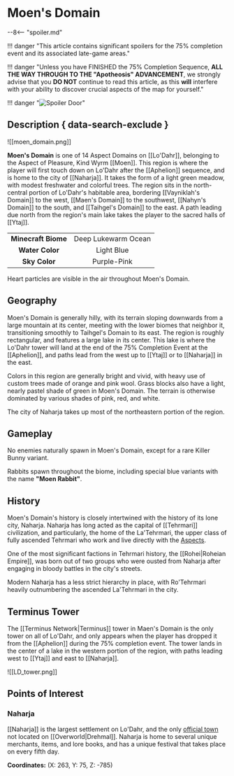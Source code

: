 # Moen's Domain

--8<-- "spoiler.md"

!!! danger "This article contains significant spoilers for the 75% completion event and its associated late-game areas."

!!! danger "Unless you have FINISHED the 75% Completion Sequence, **ALL THE WAY THROUGH TO THE "Apotheosis" ADVANCEMENT**, we strongly advise that you **DO NOT** continue to read this article, as this **will** interfere with your ability to discover crucial aspects of the map for yourself."

!!! danger "![Spoiler Door](/assets/img/spoiler_door.png)"

## Description { data-search-exclude }

![[moen_domain.png]]

**Moen's Domain** is one of 14 Aspect Domains on [[Lo'Dahr]], belonging to the Aspect of Pleasure, Kind Wyrm [[Moen]]. This region is where the player will first touch down on Lo'Dahr after the [[Aphelion]] sequence, and is home to the city of [[Naharja]]. It takes the form of a light green meadow, with modest freshwater and colorful trees. The region sits in the north-central portion of Lo'Dahr's habitable area, bordering [[Vayniklah's Domain]] to the west, [[Maen's Domain]] to the southwest, [[Nahyn's Domain]] to the south, and [[Taihgel's Domain]] to the east. A path leading due north from the region's main lake takes the player to the sacred halls of [[Ytaj]].

|                  |                   |
|:----------------:|:-----------------:|
| **Minecraft Biome**  | Deep Lukewarm Ocean  |
| **Water Color**      | Light Blue    |
| **Sky Color**        | Purple-Pink     |

Heart particles are visible in the air throughout Moen's Domain.

## Geography

Moen's Domain is generally hilly, with its terrain sloping downwards from a large mountain at its center, meeting with the lower biomes that neighbor it, transitioning smoothly to Taihgel's Domain to its east. The region is roughly rectangular, and features a large lake in its center. This lake is where the Lo'Dahr tower will land at the end of the 75% Completion Event at the [[Aphelion]], and paths lead from the west up to [[Ytaj]] or to [[Naharja]] in the east.

Colors in this region are generally bright and vivid, with heavy use of custom trees made of orange and pink wool. Grass blocks also have a light, nearly pastel shade of green in Moen's Domain. The terrain is otherwise dominated by various shades of pink, red, and white.

The city of Naharja takes up most of the northeastern portion of the region.

## Gameplay

No enemies naturally spawn in Moen's Domain, except for a rare Killer Bunny variant.

Rabbits spawn throughout the biome, including special blue variants with the name **"Moen Rabbit"**.

## History

Moen's Domain's history is closely intertwined with the history of its lone city, Naharja. Naharja has long acted as the capital of [[Tehrmari]] civilization, and particularly, the home of the La'Tehrmari, the upper class of fully ascended Tehrmari who work and live directly with the [Aspects](/Lore/Higher_Beings/Aspects/). 

One of the most significant factions in Tehrmari history, the [[Rohei|Roheian Empire]], was born out of two groups who were ousted from Naharja after engaging in bloody battles in the city's streets.

Modern Naharja has a less strict hierarchy in place, with Ro'Tehrmari heavily outnumbering the ascended La'Tehrmari in the city.

## Terminus Tower

The [[Terminus Network|Terminus]] tower in Maen's Domain is the only tower on all of Lo'Dahr, and only appears when the player has dropped it from the [[Aphelion]] during the 75% completion event. The tower lands in the center of a lake in the western portion of the region, with paths leading west to [[Ytaj]] and east to [[Naharja]].

![[LD_tower.png]]

## Points of Interest

### Naharja

[[Naharja]] is the largest settlement on Lo'Dahr, and the only [official town](/World/Drehmal/Settlements/Official_Towns/) not located on [[Overworld|Drehmal]]. Naharja is home to several unique merchants, items, and lore books, and has a unique festival that takes place on every fifth day.

**Coordinates:** (X: 263, Y: 75, Z: -785)